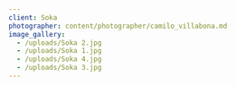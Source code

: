 ```yaml
---
client: Soka
photographer: content/photographer/camilo_villabona.md
image_gallery:
  - /uploads/Soka 2.jpg
  - /uploads/Soka 1.jpg
  - /uploads/Soka 4.jpg
  - /uploads/Soka 3.jpg
---
```


